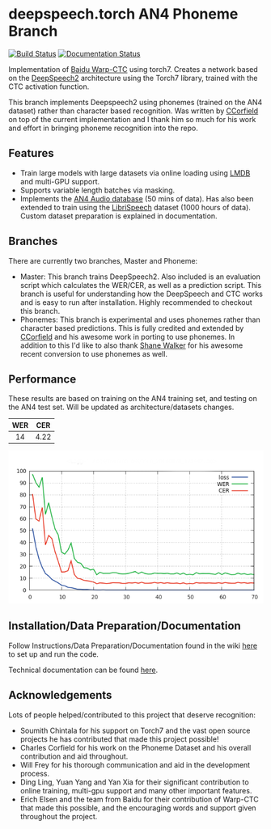 # deepspeech.torch AN4 Phoneme Branch
[![Build Status](https://travis-ci.org/SeanNaren/deepspeech.torch.svg?branch=master)](https://travis-ci.org/SeanNaren/deepspeech.torch)
[![Documentation Status](https://readthedocs.org/projects/ctcspeechrecognition/badge/?version=latest)](http://ctcspeechrecognition.readthedocs.io/en/latest/?badge=latest)


Implementation of [Baidu Warp-CTC](https://github.com/baidu-research/warp-ctc) using torch7.
Creates a network based on the [DeepSpeech2](http://arxiv.org/pdf/1512.02595v1.pdf) architecture using the Torch7 library, trained with the CTC activation function.

This branch implements Deepspeech2 using phonemes (trained on the AN4 dataset) rather than character based recognition. Was written by [CCorfield](https://github.com/CCorfield) on top of the current implementation
and I thank him so much for his work and effort in bringing phoneme recognition into the repo.

## Features
* Train large models with large datasets via online loading using [LMDB](https://en.wikipedia.org/wiki/Lightning_Memory-Mapped_Database) and multi-GPU support.
* Supports variable length batches via masking.
* Implements the [AN4 Audio database](http://www.speech.cs.cmu.edu/databases/an4/) (50 mins of data).
Has also been extended to train using the [LibriSpeech](http://www.openslr.org/12/) dataset (1000 hours of data). Custom dataset preparation is explained in documentation.

## Branches

There are currently two branches, Master and Phoneme:
* Master: This branch trains DeepSpeech2. Also included is an evaluation script which calculates the WER/CER, as well as a prediction script.
This branch is useful for understanding how the DeepSpeech and CTC works and is easy to run after installation. Highly recommended to checkout this branch.
* Phonemes: This branch is experimental and uses phonemes rather than character based predictions. This is fully credited and extended by [CCorfield](https://github.com/CCorfield) and his awesome work in porting to use phonemes. In addition to this
I'd like to also thank [Shane Walker](https://github.com/walkers-mv) for his awesome recent conversion to use phonemes as well.

## Performance

These results are based on training on the AN4 training set, and testing on the AN4 test set. Will be updated as architecture/datasets changes.

| WER  | CER  |
|:----:|:----:|
| 14   | 4.22 |

![Training graph](images/training_graph.png)

## Installation/Data Preparation/Documentation

Follow Instructions/Data Preparation/Documentation found in the wiki [here](https://github.com/SeanNaren/deepspeech.torch/wiki/Installation) to set up and run the code.

Technical documentation can be found [here](http://ctcspeechrecognition.readthedocs.io/en/latest/).

## Acknowledgements

Lots of people helped/contributed to this project that deserve recognition:
* Soumith Chintala for his support on Torch7 and the vast open source projects he has contributed that made this project possible!
* Charles Corfield for his work on the Phoneme Dataset and his overall contribution and aid throughout.
* Will Frey for his thorough communication and aid in the development process.
* Ding Ling, Yuan Yang and Yan Xia for their significant contribution to online training, multi-gpu support and many other important features.
* Erich Elsen and the team from Baidu for their contribution of Warp-CTC that made this possible, and the encouraging words and support given throughout the project.
